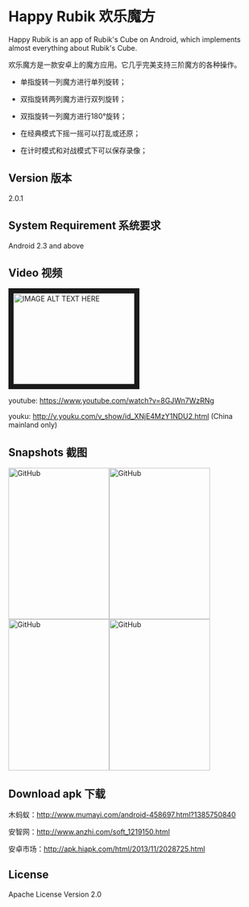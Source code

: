 Happy Rubik 欢乐魔方
=========
Happy Rubik is an app of Rubik's Cube on Android, which implements almost everything about Rubik's Cube.


欢乐魔方是一款安卓上的魔方应用。它几乎完美支持三阶魔方的各种操作。
  - 单指旋转一列魔方进行单列旋转；

  - 双指旋转两列魔方进行双列旋转；

  - 双指旋转一列魔方进行180°旋转；

  - 在经典模式下摇一摇可以打乱或还原；

  - 在计时模式和对战模式下可以保存录像；


Version 版本
----

2.0.1

System Requirement 系统要求
----
Android 2.3 and above

Video 视频
--------------


<a href="http://www.youtube.com/watch?feature=player_embedded&v=8GJWn7WzRNg
" target="_blank"><img src="http://img.youtube.com/vi/8GJWn7WzRNg/0.jpg" 
alt="IMAGE ALT TEXT HERE" width="240" height="180" border="10" /></a>

youtube: https://www.youtube.com/watch?v=8GJWn7WzRNg

youku: http://v.youku.com/v_show/id_XNjE4MzY1NDU2.html (China mainland only)

Snapshots 截图
--------------

<img src="https://github.com/flexwang/HappyRubik/raw/master/snapshots/welcome_android.jpg" alt="GitHub" title="battle" width="200" height="300" /><img src="https://github.com/flexwang/HappyRubik/raw/master/snapshots/menu.png" alt="GitHub" title="battle" width="200" height="300" /><img src="https://github.com/flexwang/HappyRubik/raw/master/snapshots/loading.png" alt="GitHub" title="battle" width="200" height="300" /><img src="https://github.com/flexwang/HappyRubik/raw/master/snapshots/battle.png" alt="GitHub" title="battle" width="200" height="300" />

Download apk 下载
----

木蚂蚁：http://www.mumayi.com/android-458697.html?1385750840

安智网：http://www.anzhi.com/soft_1219150.html

安卓市场：http://apk.hiapk.com/html/2013/11/2028725.html

License
----

Apache License Version 2.0


    

